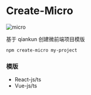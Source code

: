 # Create-Micro

![micro](https://picgo-any.oss-cn-shanghai.aliyuncs.com/img/202303181651140.png)

基于 qiankun 创建微前端项目模版

```sh
npm create-micro my-project
```

### 模版

- React-js/ts
- Vue-js/ts
